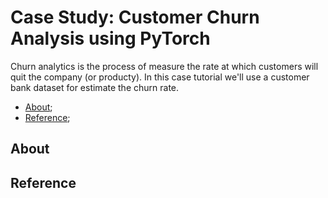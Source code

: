 # Case Study: Customer Churn Analysis using PyTorch

Churn analytics is the process of measure the rate at which customers will quit the company (or producty). In this case tutorial we'll use a customer bank
dataset for estimate the churn rate.

- [About](#about);
- [Reference](#reference);

## About

## Reference

